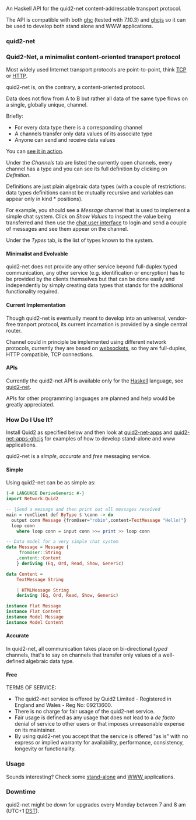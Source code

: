 An Haskell API for the quid2-net content-addressable transport protocol.

The API is compatible with both [ghc](https://www.haskell.org/ghc/) (tested with 7.10.3) and [ghcjs](https://github.com/ghcjs/ghcjs) so it can be used to develop both stand alone and WWW applications.

### quid2-net

### Quid2-Net, a minimalist content-oriented transport protocol

Most widely used Internet transport protocols are point-to-point, think [TCP](https://en.wikipedia.org/wiki/Transmission_Control_Protocol) or [HTTP](https://en.wikipedia.org/wiki/Hypertext_Transfer_Protocol). 

quid2-net is, on the contrary, a content-oriented protocol.

Data does not flow from A to B but rather all data of the same type flows on a single, globally unique, channel.

Briefly:
* For every data type there is a corresponding channel
* A channels transfer only data values of its associate type
* Anyone can send and receive data values

You can [see it in action](http://quid2.org/app/ui). 

Under the *Channels* tab are listed the currently open channels, every channel has a type and you can see its full definition by clicking on *Definition*.

Definitions are just plain algebraic data types (with a couple of restrictions: data types definitions cannot be mutually recursive and variables can appear only in kind * positions). 

For example, you should see a *Message* channel that is used to implement a simple chat system. Click on *Show Values* to inspect the value being transferred and then use the [chat user interface](http://quid2.org/app/chat) to login and send a couple of messages and see them appear on the channel.

Under the *Types* tab, is the list of types known to the system.

#### Minimalist and Evolvable

quid2-net does not provide any other service beyond full-duplex typed communication, any other service (e.g. identification or encryption) has to be provided by the clients themselves but that can be done easily and independently by simply creating data types that stands for the additional functionality required.

#### Current Implementation

Though quid2-net is eventually meant to develop into an universal, vendor-free tranport protocol, its current incarnation is provided by a single central router.

Channel could in principle be implemented using different network protocols, currently they are based on [websockets](   https://en.wikipedia.org/wiki/WebSocket), so they are full-duplex, HTTP compatible, TCP connections.

#### APIs

Currently the quid2-net API is available only for the [Haskell](http://www.haskell.org) language, see  [quid2-net](https://github.com/tittoassini/quid2-net).

APIs for other programming languages are planned and help would be greatly appreciated.

### How Do I Use It?

Install Quid2 as specified below and then look at [quid2-net-apps](https://github.com/tittoassini/quid2-net-apps) and [quid2-net-apps-ghcjs](https://github.com/tittoassini/quid2-net-apps-ghcjs) for examples of how to develop stand-alone and www applications.


quid2-net is a *simple*, *accurate* and *free* messaging service.

#### Simple

Using quid2-net can be as simple as:

```haskell
{-# LANGUAGE DeriveGeneric #-}
import Network.Quid2

-- |Send a message and then print out all messages received
main = runClient def ByType $ \conn -> do
  output conn Message {fromUser="robin",content=TextMessage "Hello!"}
  loop conn
    where loop conn = input conn >>= print >> loop conn

-- Data model for a very simple chat system
data Message = Message {
     fromUser::String
    ,content::Content
    } deriving (Eq, Ord, Read, Show, Generic)

data Content =
    TextMessage String

    | HTMLMessage String
    deriving (Eq, Ord, Read, Show, Generic)

instance Flat Message
instance Flat Content
instance Model Message
instance Model Content
```

#### Accurate

In quid2-net, all communication takes place on bi-directional *typed* channels, that's to say on channels that transfer only values of a well-defined algebraic data type.

#### Free

TERMS OF SERVICE: 
* The quid2-net service is offered by Quid2 Limited - Registered in England and Wales - Reg No: 09213600.
* There is no charge for fair usage of the quid2-net service. 
* Fair usage is defined as any usage that does not lead to a *de facto* denial of service to other users or that imposes unreasonable expense on its maintainer.
* By using quid2-net you accept that the service is offered "as is" with no express or implied warranty for availability, performance, consistency, longevity or functionality.

### Usage
Sounds interesting? Check some [stand-alone](https://github.com/tittoassini/quid2-net-apps) and [WWW ](https://github.com/tittoassini/quid2-net-apps-ghcjs) applications.

### Downtime
quid2-net might be down for upgrades every Monday between 7 and 8 am (UTC+1 [DST](https://en.wikipedia.org/wiki/Daylight_saving_time)).

